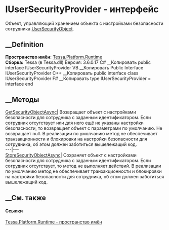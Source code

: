 # IUserSecurityProvider - интерфейс
Объект, управляющий хранением объекта с настройками безопасности сотрудника
[UserSecurityObject](T_Tessa_Platform_Runtime_UserSecurityObject.htm).
## __Definition
 **Пространство имён:** [Tessa.Platform.Runtime](N_Tessa_Platform_Runtime.htm)  
 **Сборка:** Tessa (в Tessa.dll) Версия: 3.6.0.17
C# __Копировать
     public interface IUserSecurityProvider
VB __Копировать
     Public Interface IUserSecurityProvider
C++ __Копировать
     public interface class IUserSecurityProvider
F# __Копировать
     type IUserSecurityProvider = interface end
##  __Методы
[GetSecurityObjectAsync](M_Tessa_Platform_Runtime_IUserSecurityProvider_GetSecurityObjectAsync.htm)|
Возвращает объект с настройками безопасности для сотрудника с заданным
идентификатором. Если сотрудник отсутствует или для него ещё не указаны
настройки безопасности, то возвращает объект с параметрами по умолчанию. Не
возвращает null. В реализации по умолчанию метод не обеспечивает
транзакционности и блокировки на настройки безопасности для сотрудника, об
этом должен заботиться вышележащий код.  
---|---  
[StoreSecurityObjectAsync](M_Tessa_Platform_Runtime_IUserSecurityProvider_StoreSecurityObjectAsync.htm)|
Сохраняет объект с настройками безопасности для сотрудника с заданным
идентификатором. Если сотрудник отсутствует, то метод не выполняет действий. В
реализации по умолчанию метод не обеспечивает транзакционности и блокировки на
настройки безопасности для сотрудника, об этом должен заботиться вышележащий
код.  
## __См. также
#### Ссылки
[Tessa.Platform.Runtime - пространство имён](N_Tessa_Platform_Runtime.htm)
